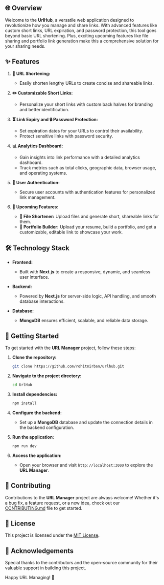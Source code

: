 ## 🌐 Overview

Welcome to the **UrlHub**, a versatile web application designed to revolutionize how you manage and share links. With advanced features like custom short links, URL expiration, and password protection, this tool goes beyond basic URL shortening. Plus, exciting upcoming features like file sharing and portfolio link generation make this a comprehensive solution for your sharing needs.

## ✨ Features

1. **🔗 URL Shortening:**

   - Easily shorten lengthy URLs to create concise and shareable links.

2. **✏️ Customizable Short Links:**

   - Personalize your short links with custom back halves for branding and better identification.

3. **⏳ Link Expiry and 🔒 Password Protection:**

   - Set expiration dates for your URLs to control their availability.
   - Protect sensitive links with password security.

4. **📊 Analytics Dashboard:**

   - Gain insights into link performance with a detailed analytics dashboard.
   - Track metrics such as total clicks, geographic data, browser usage, and operating systems.

5. **🔐 User Authentication:**

   - Secure user accounts with authentication features for personalized link management.

6. **🚀 Upcoming Features:**
   - **📁 File Shortener:** Upload files and generate short, shareable links for them.
   - **💼 Portfolio Builder:** Upload your resume, build a portfolio, and get a customizable, editable link to showcase your work.

## 🛠️ Technology Stack

- **Frontend:**

  - Built with **Next.js** to create a responsive, dynamic, and seamless user interface.

- **Backend:**

  - Powered by **Next.js** for server-side logic, API handling, and smooth database interactions.

- **Database:**
  - **MongoDB** ensures efficient, scalable, and reliable data storage.

## 🚀 Getting Started

To get started with the **URL Manager** project, follow these steps:

1. **Clone the repository:**

   ```bash
   git clone https://github.com/rohitnirban/urlhub.git
   ```

2. **Navigate to the project directory:**

   ```bash
   cd UrlHub
   ```

3. **Install dependencies:**

   ```bash
   npm install
   ```

4. **Configure the backend:**

   - Set up a **MongoDB** database and update the connection details in the backend configuration.

5. **Run the application:**

   ```bash
   npm run dev
   ```

6. **Access the application:**
   - Open your browser and visit `http://localhost:3000` to explore the **URL Manager**.

## 🤝 Contributing

Contributions to the **URL Manager** project are always welcome! Whether it's a bug fix, a feature request, or a new idea, check out our [CONTRIBUTING.md](CONTRIBUTING.md) file to get started.

## 📜 License

This project is licensed under the [MIT License](LICENSE).

## 🙏 Acknowledgements

Special thanks to the contributors and the open-source community for their valuable support in building this project.

Happy URL Managing! 🚀
